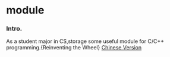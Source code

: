 # module

### Intro.
As a student major in CS,storage some useful module for C/C++ programming.{Reinventing the Wheel}
[Chinese Version](https://gitee.com/RichardHu714/module)

